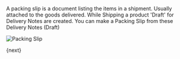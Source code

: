 A packing slip is a document listing the items in a shipment. Usually attached to the goods delivered.
While Shipping a product 'Draft' for Delivery Notes are created.
You can make a Packing Slip from these Delivery Notes (Draft)

<img class="screenshot" alt="Packing Slip" src="{{docs_base_url}}/assets/img/stock/packing-slip.png">

{next}